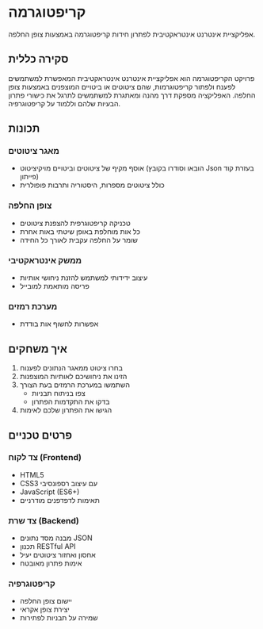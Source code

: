 # קריפטוגרמה

אפליקציית אינטרנט אינטראקטיבית לפתרון חידות קריפטוגרמה באמצעות צופן החלפה.

## סקירה כללית

פרויקט הקריפטוגרמה הוא אפליקציית אינטרנט אינטראקטיבית המאפשרת למשתמשים לפענח ולפתור קריפטוגרמות, שהם ציטוטים או ביטויים המוצפנים באמצעות צופן החלפה. האפליקציה מספקת דרך מהנה ומאתגרת למשתמשים לתרגל את כישורי פתרון הבעיות שלהם וללמוד על קריפטוגרפיה.

## תכונות

### מאגר ציטוטים
- אוסף מקיף של ציטוטים וביטויים מויקיציטוט (הובאו וסודרו בקובץ Json בעזרת קוד פייתון)
- כולל ציטוטים מספרות, היסטוריה ותרבות פופולרית

### צופן החלפה
- טכניקה קריפטוגרפית להצפנת ציטוטים
- כל אות מוחלפת באופן שיטתי באות אחרת
- שומר על החלפה עקבית לאורך כל החידה

### ממשק אינטראקטיבי
- עיצוב ידידותי למשתמש להזנת ניחושי אותיות
- פריסה מותאמת למובייל

### מערכת רמזים
- אפשרות לחשוף אות בודדת

## איך משחקים

1. בחרו ציטוט ממאגר הנתונים לפענוח
2. הזינו את ניחושיכם לאותיות המוצפנות
3. השתמשו במערכת הרמזים בעת הצורך
   - צפו בניתוח תבניות
   - בדקו את התקדמות הפתרון
4. הגישו את הפתרון שלכם לאימות

## פרטים טכניים

### צד לקוח (Frontend)
- HTML5
- CSS3 עם עיצוב רספונסיבי
- JavaScript (ES6+)
- תאימות לדפדפנים מודרניים

### צד שרת (Backend)
- מבנה מסד נתונים JSON
- תכנון RESTful API
- אחסון ואחזור ציטוטים יעיל
- אימות פתרון מאובטח

### קריפטוגרפיה
- יישום צופן החלפה
- יצירת צופן אקראי
- שמירה על תבניות לפתירות
